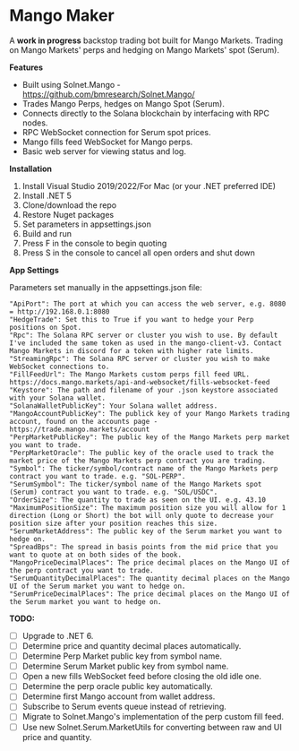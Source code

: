 # Mango Maker
A **work in progress** backstop trading bot built for Mango Markets. Trading on Mango Markets' perps and hedging on Mango Markets' spot (Serum).

**Features**
- Built using Solnet.Mango - https://github.com/bmresearch/Solnet.Mango/
- Trades Mango Perps, hedges on Mango Spot (Serum).
- Connects directly to the Solana blockchain by interfacing with RPC nodes.
- RPC WebSocket connection for Serum spot prices.
- Mango fills feed WebSocket for Mango perps.
- Basic web server for viewing status and log.

**Installation**
1. Install Visual Studio 2019/2022/For Mac (or your .NET preferred IDE)
2. Install .NET 5
3. Clone/download the repo
4. Restore Nuget packages
5. Set parameters in appsettings.json
6. Build and run
7. Press F in the console to begin quoting
8. Press S in the console to cancel all open orders and shut down

**App Settings**

Parameters set manually in the appsettings.json file:
```
"ApiPort": The port at which you can access the web server, e.g. 8080 = http://192.168.0.1:8080
"HedgeTrade": Set this to True if you want to hedge your Perp positions on Spot.
"Rpc": The Solana RPC server or cluster you wish to use. By default I've included the same token as used in the mango-client-v3. Contact Mango Markets in discord for a token with higher rate limits.
"StreamingRpc": The Solana RPC server or cluster you wish to make WebSocket connections to.
"FillFeedUrl": The Mango Markets custom perps fill feed URL. https://docs.mango.markets/api-and-websocket/fills-websocket-feed
"Keystore": The path and filename of your .json keystore associated with your Solana wallet.
"SolanaWalletPublicKey": Your Solana wallet address.
"MangoAccountPublicKey": The publick key of your Mango Markets trading account, found on the accounts page - https://trade.mango.markets/account
"PerpMarketPublicKey": The public key of the Mango Markets perp market you want to trade.
"PerpMarketOracle": The public key of the oracle used to track the market price of the Mango Markets perp contract you are trading.
"Symbol": The ticker/symbol/contract name of the Mango Markets perp contract you want to trade. e.g. "SOL-PERP".
"SerumSymbol": The ticker/symbol name of the Mango Markets spot (Serum) contract you want to trade. e.g. "SOL/USDC".
"OrderSize": The quantity to trade as seen on the UI. e.g. 43.10
"MaximumPositionSize": The maximum position size you will allow for 1 direction (Long or Short) the bot will only quote to decrease your position size after your position reaches this size.
"SerumMarketAddress": The public key of the Serum market you want to hedge on.
"SpreadBps": The spread in basis points from the mid price that you want to quote at on both sides of the book.
"MangoPriceDecimalPlaces": The price decimal places on the Mango UI of the perp contract you want to trade.
"SerumQuantityDecimalPlaces": The quantity decimal places on the Mango UI of the Serum market you want to hedge on.
"SerumPriceDecimalPlaces": The price decimal places on the Mango UI of the Serum market you want to hedge on.
```

**TODO:**
- [ ] Upgrade to .NET 6.
- [ ] Determine price and quantity decimal places automatically.
- [ ] Determine Perp Market public key from symbol name.
- [ ] Determine Serum Market public key from symbol name. 
- [ ] Open a new fills WebSocket feed before closing the old idle one.
- [ ] Determine the perp oracle public key automatically.
- [ ] Determine first Mango account from wallet address.
- [ ] Subscribe to Serum events queue instead of retrieving.
- [ ] Migrate to Solnet.Mango's implementation of the perp custom fill feed.
- [ ] Use new Solnet.Serum.MarketUtils for converting between raw and UI price and quantity.
